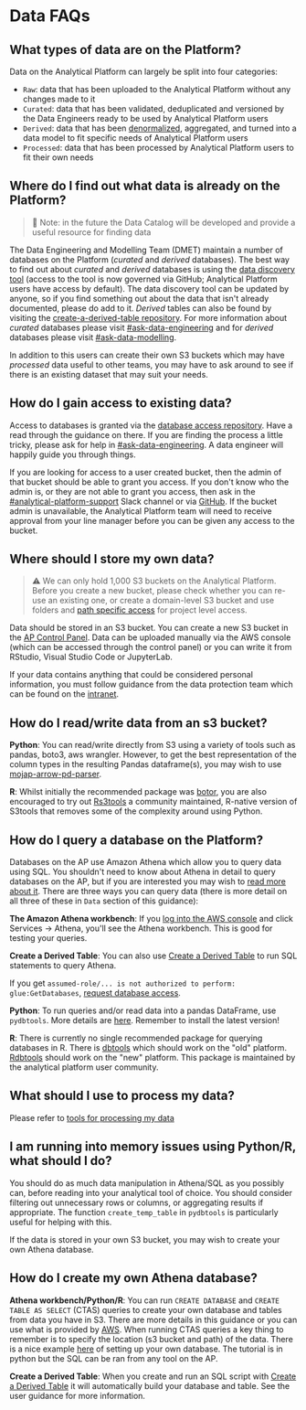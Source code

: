 # Data FAQs

## What types of data are on the Platform?

Data on the Analytical Platform can largely be split into four categories:
- `Raw`: data that has been uploaded to the Analytical Platform without any changes made to it
- `Curated`: data that has been validated, deduplicated and versioned by the Data Engineers ready to be used by Analytical Platform users
- `Derived`: data that has been [denormalized](https://en.wikipedia.org/wiki/Denormalization#:~:text=Denormalization%20is%20a%20strategy%20used,data%20or%20by%20grouping%20data.), aggregated, and turned into a data model to fit specific needs of Analytical Platform users
- `Processed`: data that has been processed by Analytical Platform users to fit their own needs

## Where do I find out what data is already on the Platform?

> 🚩 Note: in the future the Data Catalog will be developed and provide a useful resource for finding data

The Data Engineering and Modelling Team (DMET) maintain a number of databases on the Platform (*curated* and *derived* databases). The best way to find out about *curated* and *derived* databases is using the [data discovery tool](https://data-discovery-tool.analytical-platform.service.justice.gov.uk/) (access to the tool is now governed via GitHub; Analytical Platform users have access by default). The data discovery tool can be updated by anyone, so if you find something out about the data that isn't already documented, please do add to it. *Derived* tables can also be found by visiting the [create-a-derived-table repository](https://github.com/moj-analytical-services/create-a-derived-table). For more information about *curated* databases please visit [#ask-data-engineering](https://moj.enterprise.slack.com/archives/C8X3PP1TN) and for *derived* databases please visit [#ask-data-modelling](https://moj.enterprise.slack.com/archives/C03J21VFHQ9).

In addition to this users can create their own S3 buckets which may have *processed* data useful to other teams, you may have to ask around to see if there is an existing dataset that may suit your needs.

## How do I gain access to existing data?

Access to databases is granted via the [database access repository](https://github.com/moj-analytical-services/data-engineering-database-access). Have a read through the guidance on there. If you are finding the process a little tricky, please ask for help in [#ask-data-engineering](https://moj.enterprise.slack.com/archives/C8X3PP1TN). A data engineer will happily guide you through things.

If you are looking for access to a user created bucket, then the admin of that bucket should be able to grant you access. If you don't know who the admin is, or they are not able to grant you access, then ask in the [#analytical-platform-support](https://app.slack.com/client/T02DYEB3A/C4PF7QAJZ) Slack channel or via [GitHub](https://github.com/ministryofjustice/data-platform-support/issues/new/choose). If the bucket admin is unavailable, the Analytical Platform team will need to receive approval from your line manager before you can be given any access to the bucket.

## Where should I store my own data?

> ⚠️ We can only hold 1,000 S3 buckets on the Analytical Platform. Before you create a new bucket, please check whether you can re-use an existing one, or create a domain-level S3 bucket and use folders and [path specific access](https://user-guidance.analytical-platform.service.justice.gov.uk/data/amazon-s3/#path-specific-access) for project level access.

Data should be stored in an S3 bucket. You can create a new S3 bucket in the [AP Control Panel](https://user-guidance.analytical-platform.service.justice.gov.uk/tools/control-panel.html). Data can be uploaded manually via the AWS console (which can be accessed through the control panel) or you can write it from RStudio, Visual Studio Code or JupyterLab.

If your data contains anything that could be considered personal information, you must follow guidance from the data protection team which can be found on the [intranet](https://intranet.justice.gov.uk/guidance/knowledge-information/protecting-information/privacy-reform/).

## How do I read/write data from an s3 bucket?

**Python**: You can read/write directly from S3 using a variety of tools such as pandas, boto3, aws wrangler. However, to get the best representation of the column types in the resulting Pandas dataframe(s), you may wish to use [mojap-arrow-pd-parser](https://github.com/moj-analytical-services/mojap-arrow-pd-parser).

**R**: Whilst initially the recommended package was [botor](https://github.com/daroczig/botor),
you are also encouraged to try out [Rs3tools](https://github.com/moj-analytical-services/Rs3tools) a community
maintained, R-native version of S3tools that removes some of the complexity around using Python.

## How do I query a database on the Platform?

Databases on the AP use Amazon Athena which allow you to query data using SQL. You shouldn't need to know about Athena in detail to query databases on the AP, but if you are interested you may wish to [read more about it](https://aws.amazon.com/athena/). There are three ways you can query data (there is more detail on all three of these in `Data` section of this guidance):

**The Amazon Athena workbench**: If you [log into the AWS console](https://aws.services.analytical-platform.service.justice.gov.uk) and click Services -> Athena, you'll see the Athena workbench. This is good for testing your queries.

**Create a Derived Table**: You can also use [Create a Derived Table](https://user-guidance.analytical-platform.service.justice.gov.uk/tools/create-a-derived-table/index.html) to run SQL statements to query Athena.

If you get `assumed-role/... is not authorized to perform: glue:GetDatabases`, [request database access](https://github.com/moj-analytical-services/data-engineering-database-access#standard-database-access).

**Python**: To run queries and/or read data into a pandas DataFrame, use `pydbtools`. More details are [here](https://github.com/moj-analytical-services/pydbtools). Remember to install the latest version!

**R**: There is currently no single recommended package for querying databases in R. There is [dbtools](https://github.com/moj-analytical-services/dbtools) which should work on the "old" platform. [Rdbtools](https://github.com/moj-analytical-services/Rdbtools) should work on the "new" platform. This package is maintained by the analytical platform user community.

## What should I use to process my data?

Please refer to [tools for processing my data](#link)

## I am running into memory issues using Python/R, what should I do?

You should do as much data manipulation in Athena/SQL as you possibly can, before reading into your analytical tool of choice. You should consider filtering out unnecessary rows or columns, or aggregating results if appropriate. The function `create_temp_table` in `pydbtools` is particularly useful for helping with this.

If the data is stored in your own S3 bucket, you may wish to create your own Athena database.

## How do I create my own Athena database?

**Athena workbench/Python/R**: You can run `CREATE DATABASE` and `CREATE TABLE AS SELECT` (CTAS) queries to create your own database and tables from data you have in S3. There are more details in this guidance or you can use what is provided by [AWS](https://docs.aws.amazon.com/athena/latest/ug/language-reference.html). When running CTAS queries a key thing to remember is to specify the location (s3 bucket and path) of the data. There is a nice example [here](https://github.com/moj-analytical-services/mojap-aws-tools-demo/blob/main/creating_and_maintaining_database_tables_in_athena.ipynb) of setting up your own database. The tutorial is in python but the SQL can be ran from any tool on the AP.

**Create a Derived Table**: When you create and run an SQL script with [Create a Derived Table](https://user-guidance.analytical-platform.service.justice.gov.uk/tools/create-a-derived-table/index.html) it will automatically build your database and table. See the user guidance for more information.
